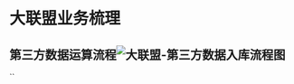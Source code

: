 # 大联盟业务梳理
## 第三方数据运算流程![大联盟-第三方数据入库流程图](media/15622080442046/%E5%A4%A7%E8%81%94%E7%9B%9F-%E7%AC%AC%E4%B8%89%E6%96%B9%E6%95%B0%E6%8D%AE%E5%85%A5%E5%BA%93%E6%B5%81%E7%A8%8B%E5%9B%BE.png)

``